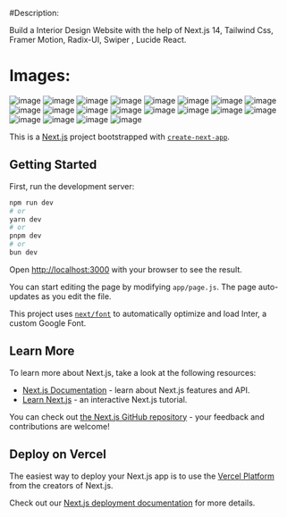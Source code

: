 #Description:

Build a Interior Design Website with the help of Next.js 14, Tailwind Css, Framer Motion, Radix-UI, Swiper , Lucide React.


# Images:

![image](https://github.com/adarsh206/interior-design/assets/76390366/3bb4669a-3824-4f0c-acc9-96ceb53de8a7)
![image](https://github.com/adarsh206/interior-design/assets/76390366/b91f3a74-007f-40e4-b7fd-299e612226b4)
![image](https://github.com/adarsh206/interior-design/assets/76390366/1399a74c-fcb4-4275-bbee-b68c5b3349c2)
![image](https://github.com/adarsh206/interior-design/assets/76390366/faf75d9f-aa39-43ba-a4a2-239444478951)
![image](https://github.com/adarsh206/interior-design/assets/76390366/5d954ce8-7690-42a5-abab-7aa897fa1020)
![image](https://github.com/adarsh206/interior-design/assets/76390366/3bc326cb-eb12-46c4-8f58-a566be715e40)
![image](https://github.com/adarsh206/interior-design/assets/76390366/f82c8865-75e6-4b21-a356-a7cee164efd4)
![image](https://github.com/adarsh206/interior-design/assets/76390366/31b07e34-2920-4ff5-834a-4881912ac2df)
![image](https://github.com/adarsh206/interior-design/assets/76390366/5b7573ca-8169-4c41-b2b6-4f04e9832183)
![image](https://github.com/adarsh206/interior-design/assets/76390366/4156dda4-e307-4036-8388-0a1428058cbf)
![image](https://github.com/adarsh206/interior-design/assets/76390366/ad09097c-dfdf-4722-b6d0-174442fb1a2e)
![image](https://github.com/adarsh206/interior-design/assets/76390366/68cb0c25-8aa6-408a-bb59-ca34eaec6d02)
![image](https://github.com/adarsh206/interior-design/assets/76390366/128ea5d1-17b5-4ea6-9ef5-d5eae270cb0c)
![image](https://github.com/adarsh206/interior-design/assets/76390366/881e8386-101f-4d0f-84c4-6c988ed9784a)
![image](https://github.com/adarsh206/interior-design/assets/76390366/b9ac052f-ef79-4fce-9df3-63fe3df4a7b0)
![image](https://github.com/adarsh206/interior-design/assets/76390366/7b75adef-4e46-4d81-869d-63a7f9f3e2cd)
![image](https://github.com/adarsh206/interior-design/assets/76390366/88a71703-082f-4e2c-9233-293e95d13ae8)
![image](https://github.com/adarsh206/interior-design/assets/76390366/67247211-1d0b-4666-b62f-3a6a77078926)
![image](https://github.com/adarsh206/interior-design/assets/76390366/52512805-8ae9-44cb-9768-18ab43598275)
![image](https://github.com/adarsh206/interior-design/assets/76390366/f4d9342e-d70c-44b9-84ba-273cc075c38b)














This is a [Next.js](https://nextjs.org/) project bootstrapped with [`create-next-app`](https://github.com/vercel/next.js/tree/canary/packages/create-next-app).

## Getting Started

First, run the development server:

```bash
npm run dev
# or
yarn dev
# or
pnpm dev
# or
bun dev
```

Open [http://localhost:3000](http://localhost:3000) with your browser to see the result.

You can start editing the page by modifying `app/page.js`. The page auto-updates as you edit the file.

This project uses [`next/font`](https://nextjs.org/docs/basic-features/font-optimization) to automatically optimize and load Inter, a custom Google Font.

## Learn More

To learn more about Next.js, take a look at the following resources:

- [Next.js Documentation](https://nextjs.org/docs) - learn about Next.js features and API.
- [Learn Next.js](https://nextjs.org/learn) - an interactive Next.js tutorial.

You can check out [the Next.js GitHub repository](https://github.com/vercel/next.js/) - your feedback and contributions are welcome!

## Deploy on Vercel

The easiest way to deploy your Next.js app is to use the [Vercel Platform](https://vercel.com/new?utm_medium=default-template&filter=next.js&utm_source=create-next-app&utm_campaign=create-next-app-readme) from the creators of Next.js.

Check out our [Next.js deployment documentation](https://nextjs.org/docs/deployment) for more details.
